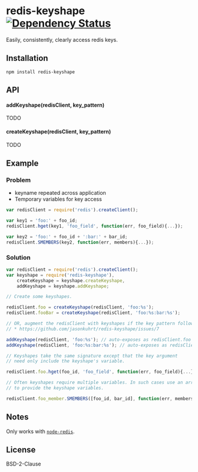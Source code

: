 # redis-keyshape [![Dependency Status](https://gemnasium.com/jasonkuhrt/redis-keyshape.png)](https://gemnasium.com/jasonkuhrt/redis-keyshape)

Easily, consistently, clearly access redis keys.


## Installation
```
npm install redis-keyshape
```


## API

#### addKeyshape(redisClient, key_pattern)
  TODO

#### createKeyshape(redisClient, key_pattern)
  TODO


## Example

### Problem
- keyname repeated across application
- Temporary variables for key access

```js
var redisClient = require('redis').createClient();

var key1 = 'foo:' + foo_id;
redisClient.hget(key1, 'foo_field', function(err, foo_field){...});

var key2 = 'foo:' + foo_id + ':bar:' + bar_id;
redisClient.SMEMBERS(key2, function(err, members){...});
```

### Solution

```js
var redisClient = require('redis').createClient();
var keyshape = require('redis-keyshape'),
    createKeyshape = keyshape.createKeyshape,
    addKeyshape = keyshape.addKeyshape;

// Create some keyshapes.

redisClient.foo = createKeyshape(redisClient, 'foo:%s');
redisClient.fooBar = createKeyshape(redisClient, 'foo:%s:bar:%s');

// OR, augment the redisClient with keyshapes if the key pattern follows convention*.
// * https://github.com/jasonkuhrt/redis-keyshape/issues/7

addKeyshape(redisClient, 'foo:%s'); // auto-exposes as redisClient.foo
addKeyshape(redisClient, 'foo:%s:bar:%s'); // auto-exposes as redisClient.foo_bar

// Keyshapes take the same signature except that the key argument
// need only include the keyshape's variable.

redisClient.foo.hget(foo_id, 'foo_field', function(err, foo_field){...})

// Often keyshapes require multiple variables. In such cases use an array
// to provide the keyshape variables.

redisClient.foo_member.SMEMBERS([foo_id, bar_id], function(err, members){...})
```

## Notes

Only works with [`node-redis`](https://github.com/mranney/node_redis).


## License

  BSD-2-Clause